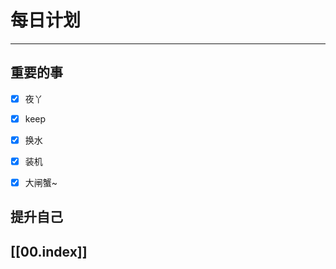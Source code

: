 
# 每日计划
---
## 重要的事

- [x]    夜丫
- [x]   keep
- [x]  换水
- [x] 装机
- [x] 大闸蟹~



## 提升自己

  



## [[00.index]]










